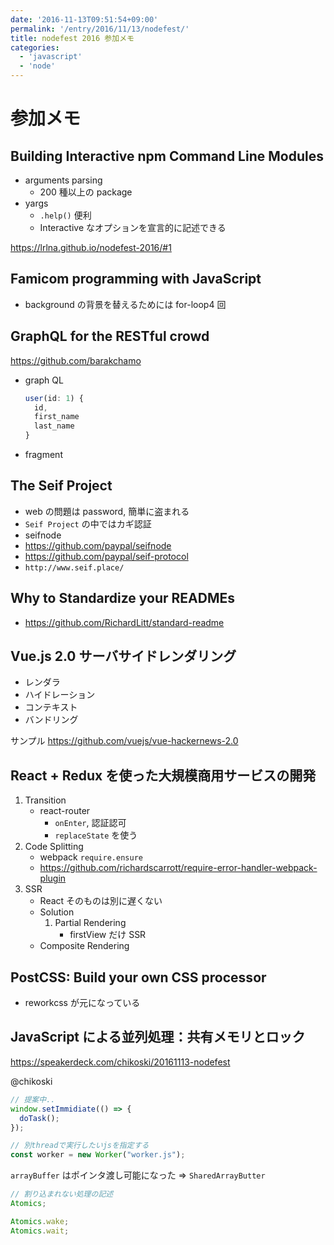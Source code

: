 ```yaml
---
date: '2016-11-13T09:51:54+09:00'
permalink: '/entry/2016/11/13/nodefest/'
title: nodefest 2016 参加メモ
categories:
  - 'javascript'
  - 'node'
---
```


# 参加メモ

## Building Interactive npm Command Line Modules

- arguments parsing
  - 200 種以上の package
- yargs
  - `.help()` 便利
  - Interactive なオプションを宣言的に記述できる

<https://lrlna.github.io/nodefest-2016/#1>

## Famicom programming with JavaScript

- background の背景を替えるためには for-loop4 回

## GraphQL for the RESTful crowd

<https://github.com/barakchamo>

- graph QL

  ```js
  user(id: 1) {
    id,
    first_name
    last_name
  }
  ```

- fragment

## The Seif Project

- web の問題は password, 簡単に盗まれる
- `Seif Project` の中ではカギ認証
- seifnode
- <https://github.com/paypal/seifnode>
- <https://github.com/paypal/seif-protocol>
- `http://www.seif.place/`

## Why to Standardize your READMEs

- <https://github.com/RichardLitt/standard-readme>

## Vue.js 2.0 サーバサイドレンダリング

- レンダラ
- ハイドレーション
- コンテキスト
- バンドリング

サンプル <https://github.com/vuejs/vue-hackernews-2.0>

## React + Redux を使った大規模商用サービスの開発

1. Transition
   - react-router
     - `onEnter`, 認証認可
     - `replaceState` を使う
1. Code Splitting
   - webpack `require.ensure`
   - <https://github.com/richardscarrott/require-error-handler-webpack-plugin>
1. SSR
   - React そのものは別に遅くない
   - Solution
     1. Partial Rendering
        - firstView だけ SSR
   - Composite Rendering

## PostCSS: Build your own CSS processor

- reworkcss が元になっている

## JavaScript による並列処理：共有メモリとロック

<https://speakerdeck.com/chikoski/20161113-nodefest>

@chikoski

```js
// 提案中..
window.setImmidiate(() => {
  doTask();
});
```

```js
// 別threadで実行したいjsを指定する
const worker = new Worker("worker.js");
```

`arrayBuffer` はポインタ渡し可能になった => `SharedArrayButter`

```js
// 割り込まれない処理の記述
Atomics;
```

```js
Atomics.wake;
Atomics.wait;
```
